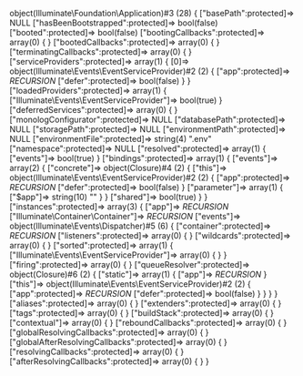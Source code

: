 object(Illuminate\Foundation\Application)#3 (28) {
  ["basePath":protected]=>
  NULL
  ["hasBeenBootstrapped":protected]=>
  bool(false)
  ["booted":protected]=>
  bool(false)
  ["bootingCallbacks":protected]=>
  array(0) {
  }
  ["bootedCallbacks":protected]=>
  array(0) {
  }
  ["terminatingCallbacks":protected]=>
  array(0) {
  }
  ["serviceProviders":protected]=>
  array(1) {
    [0]=>
    object(Illuminate\Events\EventServiceProvider)#2 (2) {
      ["app":protected]=>
      *RECURSION*
      ["defer":protected]=>
      bool(false)
    }
  }
  ["loadedProviders":protected]=>
  array(1) {
    ["Illuminate\Events\EventServiceProvider"]=>
    bool(true)
  }
  ["deferredServices":protected]=>
  array(0) {
  }
  ["monologConfigurator":protected]=>
  NULL
  ["databasePath":protected]=>
  NULL
  ["storagePath":protected]=>
  NULL
  ["environmentPath":protected]=>
  NULL
  ["environmentFile":protected]=>
  string(4) ".env"
  ["namespace":protected]=>
  NULL
  ["resolved":protected]=>
  array(1) {
    ["events"]=>
    bool(true)
  }
  ["bindings":protected]=>
  array(1) {
    ["events"]=>
    array(2) {
      ["concrete"]=>
      object(Closure)#4 (2) {
        ["this"]=>
        object(Illuminate\Events\EventServiceProvider)#2 (2) {
          ["app":protected]=>
          *RECURSION*
          ["defer":protected]=>
          bool(false)
        }
        ["parameter"]=>
        array(1) {
          ["$app"]=>
          string(10) "<required>"
        }
      }
      ["shared"]=>
      bool(true)
    }
  }
  ["instances":protected]=>
  array(3) {
    ["app"]=>
    *RECURSION*
    ["Illuminate\Container\Container"]=>
    *RECURSION*
    ["events"]=>
    object(Illuminate\Events\Dispatcher)#5 (6) {
      ["container":protected]=>
      *RECURSION*
      ["listeners":protected]=>
      array(0) {
      }
      ["wildcards":protected]=>
      array(0) {
      }
      ["sorted":protected]=>
      array(1) {
        ["Illuminate\Events\EventServiceProvider"]=>
        array(0) {
        }
      }
      ["firing":protected]=>
      array(0) {
      }
      ["queueResolver":protected]=>
      object(Closure)#6 (2) {
        ["static"]=>
        array(1) {
          ["app"]=>
          *RECURSION*
        }
        ["this"]=>
        object(Illuminate\Events\EventServiceProvider)#2 (2) {
          ["app":protected]=>
          *RECURSION*
          ["defer":protected]=>
          bool(false)
        }
      }
    }
  }
  ["aliases":protected]=>
  array(0) {
  }
  ["extenders":protected]=>
  array(0) {
  }
  ["tags":protected]=>
  array(0) {
  }
  ["buildStack":protected]=>
  array(0) {
  }
  ["contextual"]=>
  array(0) {
  }
  ["reboundCallbacks":protected]=>
  array(0) {
  }
  ["globalResolvingCallbacks":protected]=>
  array(0) {
  }
  ["globalAfterResolvingCallbacks":protected]=>
  array(0) {
  }
  ["resolvingCallbacks":protected]=>
  array(0) {
  }
  ["afterResolvingCallbacks":protected]=>
  array(0) {
  }
}